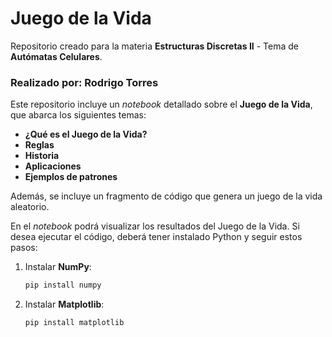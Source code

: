 # Juego de la Vida

Repositorio creado para la materia **Estructuras Discretas II** - Tema de **Autómatas Celulares**.

### Realizado por: Rodrigo Torres 

Este repositorio incluye un *notebook* detallado sobre el **Juego de la Vida**, que abarca los siguientes temas:
- **¿Qué es el Juego de la Vida?**
- **Reglas**
- **Historia**
- **Aplicaciones**
- **Ejemplos de patrones**

Además, se incluye un fragmento de código que genera un juego de la vida aleatorio.

En el *notebook* podrá visualizar los resultados del Juego de la Vida. Si desea ejecutar el código, deberá tener instalado Python y seguir estos pasos:

1. Instalar **NumPy**:
    ```bash
    pip install numpy
    ```
2. Instalar **Matplotlib**:
    ```bash
    pip install matplotlib
    ```